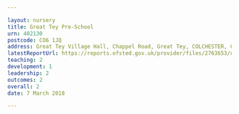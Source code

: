 ```yaml
---

layout: nursery
title: Great Tey Pre-School
urn: 402130
postcode: CO6 1JQ
address: Great Tey Village Hall, Chappel Road, Great Tey, COLCHESTER, CO6 1JQ
latestReportUrl: https://reports.ofsted.gov.uk/provider/files/2763653/urn/402130.pdf
teaching: 2
development: 1
leadership: 2
outcomes: 2
overall: 2
date: 7 March 2018

---
```

